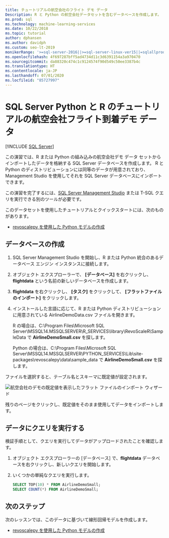 ```yaml
---
title: チュートリアルの航空会社のフライト デモ データ
Description: R と Python の航空会社データセットを含むデータベースを作成します。 このデータセットは、SQL Server Machine Learning Services 用の R および Python チュートリアルで使用されます。
ms.prod: sql
ms.technology: machine-learning-services
ms.date: 10/22/2018
ms.topic: tutorial
author: dphansen
ms.author: davidph
ms.custom: seo-lt-2019
monikerRange: '>=sql-server-2016||>=sql-server-linux-ver15||=sqlallproducts-allversions'
ms.openlocfilehash: 4f697287bff5ad4734d11c3d6391154a3a970470
ms.sourcegitcommit: da88320c474c1c9124574f90d549c50ee3387b4c
ms.translationtype: HT
ms.contentlocale: ja-JP
ms.lasthandoff: 07/01/2020
ms.locfileid: "85727997"
---
```

#  <a name="airline-flight-arrival-demo-data-for-sql-server-python-and-r-tutorials"></a>SQL Server Python と R のチュートリアルの航空会社フライト到着デモ データ
 [!INCLUDE [SQL Server](../../includes/applies-to-version/sqlserver.md)]

この演習では、R または Python の組み込みの航空会社デモ データ セットからインポートしたデータを格納する SQL Server データベースを作成します。 R と Python のディストリビューションには同等のデータが用意されており、Management Studio を使用してそれを SQL Server データベースにインポートできます。

この演習を完了するには、[SQL Server Management Studio](https://docs.microsoft.com/sql/ssms/download-sql-server-management-studio-ssms?view=sql-server-2017) または T-SQL クエリを実行できる別のツールが必要です。

このデータセットを使用したチュートリアルとクイックスタートには、次のものがあります。

+  [revoscalepy を使用した Python モデルの作成](use-python-revoscalepy-to-create-model.md)

## <a name="create-the-database"></a>データベースの作成

1. SQL Server Management Studio を開始し、R または Python 統合のあるデータベース エンジン インスタンスに接続します。  

2. オブジェクト エクスプローラーで、 **[データベース]** を右クリックし、**flightdata** という名前の新しいデータベースを作成します。

3. **flightdata** を右クリックし、 **[タスク]** をクリックして、 **[フラットファイルのインポート]** をクリックします。

4. インストールした言語に応じて、R または Python ディストリビューションに用意されている AirlineDemoData.csv ファイルを開きます。

   R の場合は、C:\Program Files\Microsoft SQL Server\MSSQL14.MSSQLSERVER\R_SERVICES\library\RevoScaleR\SampleData で **AirlineDemoSmall.csv** を探します。
   
   Python の場合は、C:\Program Files\Microsoft SQL Server\MSSQL14.MSSQLSERVER\PYTHON_SERVICES\Lib\site-packages\revoscalepy\data\sample_data で **AirlineDemoSmall.csv** を探します。
  
ファイルを選択すると、テーブル名とスキーマに既定値が設定されます。

  ![航空会社のデモの既定値を表示したフラット ファイルのインポート ウィザード](media/import-airlinedemosmall.png)

残りのページをクリックし、既定値をそのまま使用してデータをインポートします。


## <a name="query-the-data"></a>データにクエリを実行する

検証手順として、クエリを実行してデータがアップロードされたことを確認します。

1. オブジェクト エクスプローラーの [データベース] で、**flightdata** データベースを右クリックし、新しいクエリを開始します。

2. いくつかの単純なクエリを実行します。

    ```sql
    SELECT TOP(10) * FROM AirlineDemoSmall;
    SELECT COUNT(*) FROM AirlineDemoSmall;
    ```

## <a name="next-steps"></a>次のステップ

次のレッスンでは、このデータに基づいて線形回帰モデルを作成します。

+ [revoscalepy を使用した Python モデルの作成](use-python-revoscalepy-to-create-model.md)
